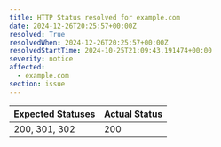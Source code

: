 ```yaml
---
title: HTTP Status resolved for example.com
date: 2024-12-26T20:25:57+00:00Z
resolved: True
resolvedWhen: 2024-12-26T20:25:57+00:00Z
resolvedStartTime: 2024-10-25T21:09:43.191474+00:00
severity: notice
affected:
  - example.com
section: issue
---
```


| Expected Statuses | Actual Status  |
|-------------------|----------------|
| 200, 301, 302 | 200 |
